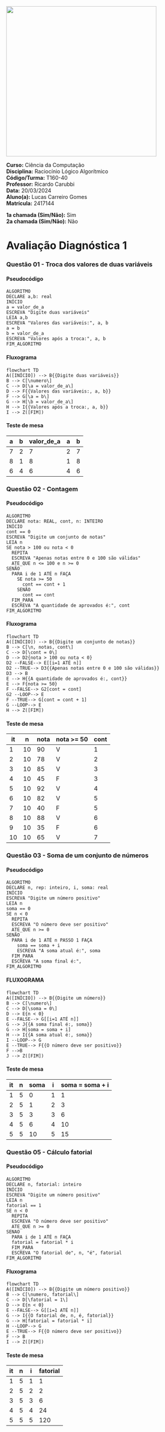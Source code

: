 <img src="https://drive.google.com/uc?id=1SOzRTjUt7cuBJpSqoK90fcAiKBrnpUJo" width="400">

**Curso:** Ciência da Computação <br>
**Disciplina:** Raciocínio Lógico Algorítmico <br>
**Código/Turma:** T160-40 <br>
**Professor:** Ricardo Carubbi <br>
**Data:** 20/03/2024 <br>
**Aluno(a):** Lucas Carreiro Gomes <br>
**Matrícula:** 2417144 <br>

**1a chamada (Sim/Não):** Sim <br>
**2a chamada (Sim/Não):** Não

# Avaliação Diagnóstica 1

### Questão 01 - Troca dos valores de duas variáveis

#### Pseudocódigo
```
ALGORITMO
DECLARE a,b: real
INÍCIO
a = valor_de_a
ESCREVA "Digite duas variáveis"
LEIA a,b
ESCREVA "Valores das variáveis:", a, b
a = b
b = valor_de_a
ESCREVA "Valores após a troca:", a, b
FIM_ALGORITMO
```
#### Fluxograma
```mermaid
flowchart TD
A([INÍCIO]) --> B{{Digite duas variáveis}}
B --> C[\numero\]
C --> D[\a = valor_de_a\]
D --> F{{Valores das variáveis:, a, b}}
F --> G[\a = b\]
G --> H[\b = valor_de_a\]
H --> I{{Valores após a troca:, a, b}}
I --> Z([FIM])
```
#### Teste de mesa
| a | b | valor_de_a | a | b |
| -- | -- | -- | -- | -- |
| 7 | 2 | 7 | 2 | 7 |
| 8 | 1 | 8 | 1 | 8 |
| 6 | 4 | 6 | 4 | 6 |

### Questão 02 - Contagem

#### Pseudocódigo
```
ALGORITMO
DECLARE nota: REAL, cont, n: INTEIRO
INÍCIO
cont == 0
ESCREVA "Digite um conjunto de notas"
LEIA n
SE nota > 100 ou nota < 0
  REPITA
  ESCREVA "Apenas notas entre 0 e 100 são válidas"
  ATE_QUE n <= 100 e n >= 0
SENÃO
  PARA i de 1 ATÉ n FAÇA
    SE nota >= 50
      cont == cont + 1
    SENÃO
      cont == cont
  FIM_PARA
  ESCREVA "A quantidade de aprovados é:", cont
FIM_ALGORITMO
```
#### Fluxograma
```mermaid
flowchart TD
A([INÍCIO]) --> B{{Digite um conjunto de notas}}
B --> C[\n, notas, cont\]
C --> D[\cont = 0\]
D --> D2{nota > 100 ou nota < 0}
D2 --FALSE--> E[[i=1 ATÉ n]]
D2 --TRUE--> D3{{Apenas notas entre 0 e 100 são válidas}}
D3 --> B
E --> H{{A quantidade de aprovados é:, cont}}
E --> F{nota >= 50}
F --FALSE--> G2[cont = cont]
G2 --LOOP--> E
F --TRUE--> G[cont = cont + 1]
G --LOOP--> E
H --> Z([FIM])
```
#### Teste de mesa
| it | n | nota | nota >= 50 | cont |
| -- | -- | -- | -- | -- |
| 1 | 10 | 90 | V | 1 |
| 2 | 10 | 78 | V | 2 |
| 3 | 10 | 85 | V | 3 |
| 4 | 10 | 45 | F | 3 |
| 5 | 10 | 92 | V | 4 |
| 6 | 10 | 82 | V | 5 |
| 7 | 10 | 40 | F | 5 |
| 8 | 10 | 88 | V | 6 |
| 9 | 10 | 35 | F | 6 |
| 10 | 10 | 65 | V | 7 |

### Questão 03 - Soma de um conjunto de números

#### Pseudocódigo
```
ALGORITMO
DECLARE n, rep: inteiro, i, soma: real
INÍCIO
ESCREVA "Digite um número positivo"
LEIA n
soma == 0
SE n < 0
  REPITA
  ESCREVA "O número deve ser positivo"
  ATE_QUE n >= 0
SENÃO
  PARA i de 1 ATÉ n PASSO 1 FAÇA
    soma == soma + i
    ESCREVA "A soma atual é:", soma
  FIM_PARA
  ESCREVA "A soma final é:",
FIM_ALGORITMO
```
#### FLUXOGRAMA
```mermaid
flowchart TD
A([INÍCIO]) --> B{{Digite um número}}
B --> C[\numero\]
C --> D[\soma = 0\]
D --> E{n < 0}
E --FALSE--> G[[i=1 ATÉ n]]
G --> J{{A soma final é:, soma}}
G --> H[soma = soma + i]
H --> I{{A soma atual é:, soma}}
I --LOOP--> G
E --TRUE--> F{{O número deve ser positivo}}
F -->B
J --> Z([FIM])
```
#### Teste de mesa
| it | n | soma | i | soma = soma + i |
| -- | -- | -- | -- | -- |
| 1 | 5 | 0 | 1 | 1 |
| 2 | 5 | 1 | 2 | 3 |
| 3 | 5 | 3 | 3 | 6 |
| 4 | 5 | 6 | 4 | 10 |
| 5 | 5 | 10 | 5 | 15 |

### Questão 05 - Cálculo fatorial

#### Pseudocódigo
```
ALGORITMO
DECLARE n, fatorial: inteiro
INÍCIO
ESCREVA "Digite um número positivo"
LEIA n
fatorial == 1
SE n < 0
  REPITA
  ESCREVA "O número deve ser positivo"
  ATE_QUE n >= 0
SENAO
  PARA i de 1 ATÉ n FAÇA
  fatorial = fatorial * i
  FIM_PARA
  ESCREVA "O fatorial de", n, "é", fatorial
FIM_ALGORITMO
```
#### Fluxograma
```mermaid
flowchart TD
A([INÍCIO]) --> B{{Digite um número positivo}}
B --> C[\numero, fatorial\]
C --> D[\fatorial = 1\]
D --> E{n < 0}
E --FALSE--> G[[i=1 ATÉ n]]
G --> I{{O fatorial de, n, é, fatorial}}
G --> H[fatorial = fatorial * i]
H --LOOP--> G
E --TRUE--> F{{O número deve ser positivo}}
F --> B
I --> Z([FIM])
```
#### Teste de mesa
| it | n | i | fatorial |
| -- | -- | -- | -- |
| 1 | 5 | 1 | 1 |
| 2 | 5 | 2 | 2 |
| 3 | 5 | 3 | 6 |
| 4 | 5 | 4 | 24 |
| 5 | 5 | 5 | 120 |

